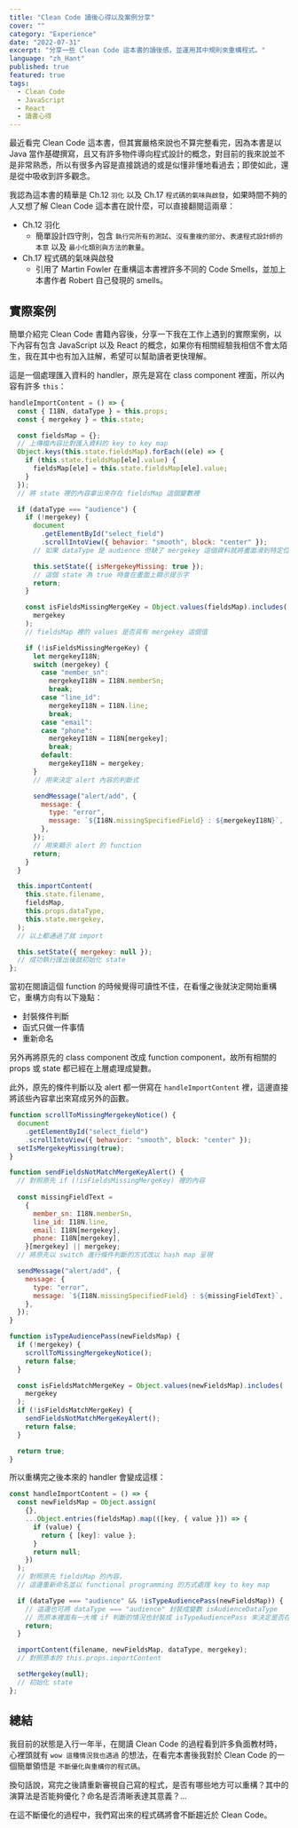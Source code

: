 ```yaml
---
title: "Clean Code 讀後心得以及案例分享"
cover: ""
category: "Experience"
date: "2022-07-31"
excerpt: "分享一些 Clean Code 這本書的讀後感，並運用其中規則來重構程式。"
language: "zh_Hant"
published: true
featured: true
tags:
  - Clean Code
  - JavaScript
  - React
  - 讀書心得
---
```


最近看完 Clean Code 這本書，但其實嚴格來說也不算完整看完，因為本書是以 Java 當作基礎撰寫，且又有許多物件導向程式設計的概念，對目前的我來說並不是非常熟悉，所以有很多內容是直接跳過的或是似懂非懂地看過去；即使如此，還是從中吸收到許多觀念。

我認為這本書的精華是 Ch.12 `羽化` 以及 Ch.17 `程式碼的氣味與啟發`，如果時間不夠的人又想了解 Clean Code 這本書在說什麼，可以直接翻閱這兩章：

- Ch.12 羽化
  - 簡單設計四守則，包含 `執行完所有的測試`、`沒有重複的部分`、`表達程式設計師的本意` 以及 `最小化類別與方法的數量`。
- Ch.17 程式碼的氣味與啟發
  - 引用了 Martin Fowler 在重構這本書裡許多不同的 Code Smells，並加上本書作者 Robert 自己發現的 smells。

## 實際案例

簡單介紹完 Clean Code 書籍內容後，分享一下我在工作上遇到的實際案例，以下內容有包含 JavaScript 以及 React 的概念，如果你有相關經驗我相信不會太陌生，我在其中也有加入註解，希望可以幫助讀者更快理解。

這是一個處理匯入資料的 handler，原先是寫在 class component 裡面，所以內容有許多 `this`：

```js
handleImportContent = () => {
  const { I18N, dataType } = this.props;
  const { mergekey } = this.state;

  const fieldsMap = {};
  // 上傳檔內容比對匯入資料的 key to key map
  Object.keys(this.state.fieldsMap).forEach((ele) => {
    if (this.state.fieldsMap[ele].value) {
      fieldsMap[ele] = this.state.fieldsMap[ele].value;
    }
  });
  // 將 state 裡的內容拿出來存在 fieldsMap 這個變數裡

  if (dataType === "audience") {
    if (!mergekey) {
      document
        .getElementById("select_field")
        .scrollIntoView({ behavior: "smooth", block: "center" });
      // 如果 dataType 是 audience 但缺了 mergekey 這個資料就將畫面滑到特定位置

      this.setState({ isMergekeyMissing: true });
      // 這個 state 為 true 時會在畫面上顯示提示字
      return;
    }

    const isFieldsMissingMergeKey = Object.values(fieldsMap).includes(
      mergekey
    );
    // fieldsMap 裡的 values 是否具有 mergekey 這個值

    if (!isFieldsMissingMergeKey) {
      let mergekeyI18N;
      switch (mergekey) {
        case "member_sn":
          mergekeyI18N = I18N.memberSn;
          break;
        case "line_id":
          mergekeyI18N = I18N.line;
          break;
        case "email":
        case "phone":
          mergekeyI18N = I18N[mergekey];
          break;
        default:
          mergekeyI18N = mergekey;
      }
      // 用來決定 alert 內容的判斷式

      sendMessage("alert/add", {
        message: {
          type: "error",
          message: `${I18N.missingSpecifiedField} : ${mergekeyI18N}`,
        },
      });
      // 用來顯示 alert 的 function
      return;
    }
  }

  this.importContent(
    this.state.filename,
    fieldsMap,
    this.props.dataType,
    this.state.mergekey,
  );
  // 以上都通過了就 import

  this.setState({ mergekey: null });
  // 成功執行匯出後就初始化 state
};
```

當初在閱讀這個 function 的時候覺得可讀性不佳，在看懂之後就決定開始重構它，重構方向有以下幾點：

- 封裝條件判斷
- 函式只做一件事情
- 重新命名

另外再將原先的 class component 改成 function component，故所有相關的 props 或 state 都已經在上層處理成變數。

此外，原先的條件判斷以及 alert 都一併寫在 `handleImportContent` 裡，這邊直接將該些內容拿出來寫成另外的函數。

```js
function scrollToMissingMergekeyNotice() {
  document
    .getElementById("select_field")
    .scrollIntoView({ behavior: "smooth", block: "center" });
  setIsMergekeyMissing(true);
}

function sendFieldsNotMatchMergeKeyAlert() {
  // 對照原先 if (!isFieldsMissingMergeKey) 裡的內容
  
  const missingFieldText =
    {
      member_sn: I18N.memberSn,
      line_id: I18N.line,
      email: I18N[mergekey],
      phone: I18N[mergekey],
    }[mergekey] || mergekey;
  // 將原先以 switch 進行條件判斷的方式改以 hash map 呈現

  sendMessage("alert/add", {
    message: {
      type: "error",
      message: `${I18N.missingSpecifiedField} : ${missingFieldText}`,
    },
  });
}

function isTypeAudiencePass(newFieldsMap) {
  if (!mergekey) {
    scrollToMissingMergekeyNotice();
    return false;
  }

  const isFieldsMatchMergeKey = Object.values(newFieldsMap).includes(
    mergekey
  );
  if (!isFieldsMatchMergeKey) {
    sendFieldsNotMatchMergeKeyAlert();
    return false;
  }

  return true;
}
```

所以重構完之後本來的 handler 會變成這樣：

```js
const handleImportContent = () => {
  const newFieldsMap = Object.assign(
    {},
    ...Object.entries(fieldsMap).map(([key, { value }]) => {
      if (value) {
        return { [key]: value };
      }
      return null;
    })
  );
  // 對照原先 fieldsMap 的內容，
  // 這邊重新命名並以 functional programming 的方式處理 key to key map

  if (dataType === "audience" && !isTypeAudiencePass(newFieldsMap)) {
    // 這邊也可將 dataType === "audience" 封裝成變數 isAudienceDataType
    // 而原本裡面有一大塊 if 判斷的情況也封裝成 isTypeAudiencePass 來決定是否在此 return
    return;
  }

  importContent(filename, newFieldsMap, dataType, mergekey);
  // 對照原本的 this.props.importContent

  setMergekey(null);
  // 初始化 state
};
```

## 總結

我目前的狀態是入行一年半，在閱讀 Clean Code 的過程看到許多負面教材時，心裡頭就有 `wow 這種情況我也遇過` 的想法，在看完本書後我對於 Clean Code 的一個簡單領悟是 `不斷優化與重構你的程式碼`。

換句話說，寫完之後請重新審視自己寫的程式，是否有哪些地方可以重構？其中的演算法是否能夠優化？命名是否清晰表達其意義？...

在這不斷優化的過程中，我們寫出來的程式碼將會不斷趨近於 Clean Code。